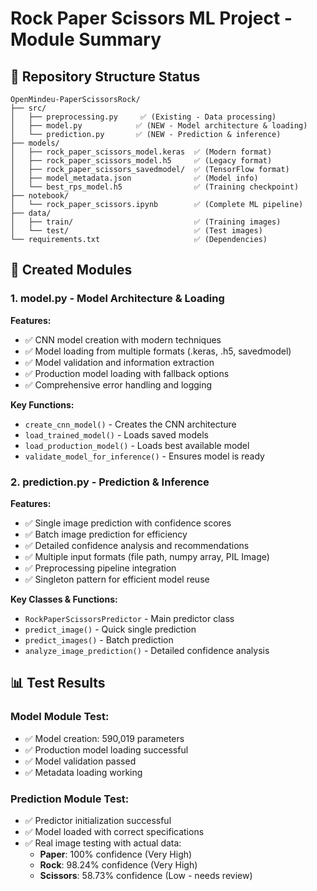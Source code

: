 # Rock Paper Scissors ML Project - Module Summary

## 📁 Repository Structure Status

```
OpenMindeu-PaperScissorsRock/
├── src/
│   ├── preprocessing.py     ✅ (Existing - Data processing)
│   ├── model.py            ✅ (NEW - Model architecture & loading)
│   └── prediction.py       ✅ (NEW - Prediction & inference)
├── models/
│   ├── rock_paper_scissors_model.keras  ✅ (Modern format)
│   ├── rock_paper_scissors_model.h5     ✅ (Legacy format)
│   ├── rock_paper_scissors_savedmodel/  ✅ (TensorFlow format)
│   ├── model_metadata.json              ✅ (Model info)
│   └── best_rps_model.h5                ✅ (Training checkpoint)
├── notebook/
│   └── rock_paper_scissors.ipynb        ✅ (Complete ML pipeline)
├── data/
│   ├── train/                           ✅ (Training images)
│   └── test/                            ✅ (Test images)
└── requirements.txt                     ✅ (Dependencies)
```

## 🔧 **Created Modules**

### 1. **model.py** - Model Architecture & Loading
**Features:**
- ✅ CNN model creation with modern techniques
- ✅ Model loading from multiple formats (.keras, .h5, savedmodel)
- ✅ Model validation and information extraction
- ✅ Production model loading with fallback options
- ✅ Comprehensive error handling and logging

**Key Functions:**
- `create_cnn_model()` - Creates the CNN architecture
- `load_trained_model()` - Loads saved models
- `load_production_model()` - Loads best available model
- `validate_model_for_inference()` - Ensures model is ready

### 2. **prediction.py** - Prediction & Inference
**Features:**
- ✅ Single image prediction with confidence scores
- ✅ Batch image prediction for efficiency
- ✅ Detailed confidence analysis and recommendations
- ✅ Multiple input formats (file path, numpy array, PIL Image)
- ✅ Preprocessing pipeline integration
- ✅ Singleton pattern for efficient model reuse

**Key Classes & Functions:**
- `RockPaperScissorsPredictor` - Main predictor class
- `predict_image()` - Quick single prediction
- `predict_images()` - Batch prediction
- `analyze_image_prediction()` - Detailed confidence analysis

## 📊 **Test Results**

### Model Module Test:
- ✅ Model creation: 590,019 parameters
- ✅ Production model loading successful
- ✅ Model validation passed
- ✅ Metadata loading working

### Prediction Module Test:
- ✅ Predictor initialization successful
- ✅ Model loaded with correct specifications
- ✅ Real image testing with actual data:
  - **Paper**: 100% confidence (Very High)
  - **Rock**: 98.24% confidence (Very High)
  - **Scissors**: 58.73% confidence (Low - needs review)

